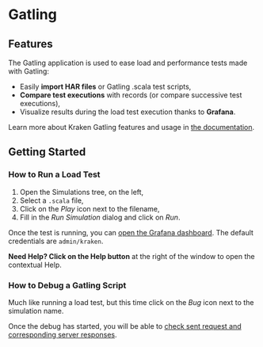 # Gatling

## Features

The Gatling application is used to ease load and performance tests made with Gatling:

* Easily **import HAR files** or Gatling .scala test scripts,
* **Compare test executions** with records (or compare successive test executions),
* Visualize results during the load test execution thanks to **Grafana**.

Learn more about Kraken Gatling features and usage in <a href="/doc/gatling/" target="_blank">the documentation</a>.

## Getting Started

### How to Run a Load Test

1. Open the Simulations tree, on the left,
2. Select a `.scala` file,
3. Click on the _Play_ icon next to the filename,
4. Fill in the _Run Simulation_ dialog and click on _Run_.

Once the test is running, you can <a href="/doc/gatling/analyze-gatling-load-test/" target="_blank">open the Grafana dashboard</a>.
The default credentials are `admin/kraken`.

**Need Help? Click on the Help button** at the right of the window to open the contextual Help.

### How to Debug a Gatling Script

Much like running a load test, but this time click on the _Bug_ icon next to the simulation name.

Once the debug has started, you will be able to <a href="/doc/editors/debug-request-response/" target="_blank">check sent request and corresponding server responses</a>.